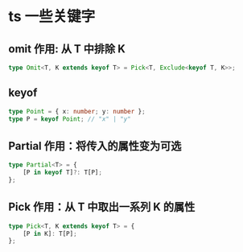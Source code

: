 # ts 一些关键字
## omit 作用: 从 T 中排除 K
```ts
type Omit<T, K extends keyof T> = Pick<T, Exclude<keyof T, K>>;
```
## keyof
```ts
type Point = { x: number; y: number };
type P = keyof Point; // "x" | "y"
```
## Partial 作用：将传入的属性变为可选
```ts
type Partial<T> = {
    [P in keyof T]?: T[P];
};
```
## Pick 作用：从 T 中取出一系列 K 的属性
```ts
type Pick<T, K extends keyof T> = {
    [P in K]: T[P];
};
```